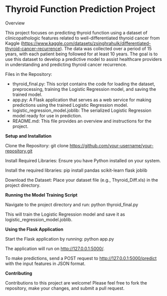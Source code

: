 # Thyroid Function Prediction Project

Overview

This project focuses on predicting thyroid function using a dataset of clinicopathologic features related to well-differentiated thyroid cancer from Kaggle (https://www.kaggle.com/datasets/zsinghrahulk/differentiated-thyroid-cancer-recurrence). The data was collected over a period of 15 years, with each patient being followed for at least 10 years. The goal is to use this dataset to develop a predictive model to assist healthcare providers in understanding and predicting thyroid cancer recurrence.

Files in the Repository:
- thyroid_final.py: This script contains the code for loading the dataset, preprocessing, training the Logistic Regression model, and saving the trained model.
- app.py: A Flask application that serves as a web service for making predictions using the trained Logistic Regression model.
- logistic_regression_model.joblib: The serialized Logistic Regression model ready for use in prediction.
- README.md: This file provides an overview and instructions for the project.

**Setup and Installation**

Clone the Repository:
git clone https://github.com/your-username/your-repository.git

Install Required Libraries:
Ensure you have Python installed on your system.

Install the required libraries:
pip install pandas scikit-learn flask joblib

Download the Dataset:
Place your dataset file (e.g., Thyroid_Diff.xls) in the project directory.

**Running the Model Training Script**

Navigate to the project directory and run:
python thyroid_final.py

This will train the Logistic Regression model and save it as logistic_regression_model.joblib.

**Using the Flask Application**

Start the Flask application by running:
python app.py

The application will run on http://127.0.0.1:5000/.

To make predictions, send a POST request to http://127.0.0.1:5000/predict with the input features in JSON format.

**Contributing**

Contributions to this project are welcome! Please feel free to fork the repository, make your changes, and submit a pull request.


